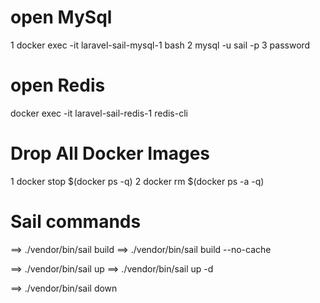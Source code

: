<!-- Docker -->

# open MySql

1 docker exec -it laravel-sail-mysql-1 bash
2 mysql -u sail -p
3 password

# open Redis

docker exec -it laravel-sail-redis-1 redis-cli

# Drop All Docker Images

1 docker stop $(docker ps -q)
2 docker rm $(docker ps -a -q)

# Sail commands

==> ./vendor/bin/sail build
==> ./vendor/bin/sail build --no-cache

==> ./vendor/bin/sail up
==> ./vendor/bin/sail up -d

==> ./vendor/bin/sail down

